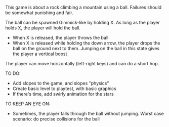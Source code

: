 This game is about a rock climbing a mountain using a ball. Failures should be somewhat punishing and fair.

The ball can be spawned Gimmick-like by holding X. As long as the player holds X, the player will hold the ball.
- When X is released, the player throws the ball
- When X is released while holding the down arrow, the player drops the ball on the ground next to them. Jumping on the ball in this state gives the player a vertical boost

The player can move horizontally (left-right keys) and can do a short hop.

TO DO:
- Add slopes to the game, and slopes "physics"
- Create basic level to playtest, with basic graphics
- If there's time, add swirly animation for the stars

TO KEEP AN EYE ON:
- Sometimes, the player falls through the ball without jumping. Worst case scenario: do precise collisions for the ball